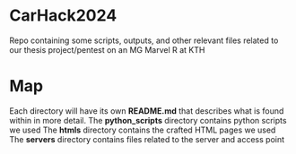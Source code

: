 # CarHack2024
Repo containing some scripts, outputs, and other relevant files related to our thesis project/pentest on an MG Marvel R at KTH

# Map
Each directory will have its own __README.md__ that describes what is found within in more detail.
The __python_scripts__ directory contains python scripts we used
The __htmls__ directory contains the crafted HTML pages we used
The __servers__ directory contains files related to the server and access point

